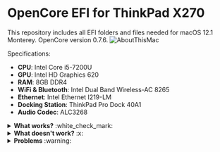 # OpenCore EFI for ThinkPad X270
This repository includes all EFI folders and files needed for macOS 12.1 Monterey. OpenCore version 0.7.6.
![AboutThisMac](https://user-images.githubusercontent.com/52571671/147268041-f7247e3a-e8b0-4053-9645-01cd893e0c06.png)


Specifications:
- **CPU**: Intel Core i5-7200U
- **GPU**: Intel HD Graphics 620
- **RAM**: 8GB DDR4
- **WiFi & Bluetooth**: Intel Dual Band Wireless-AC 8265
- **Ethernet**: Intel Ethernet I219-LM
- **Docking Station**: ThinkPad Pro Dock 40A1
- **Audio Codec**: ALC3268

<details><summary><b>What works?</b> :white_check_mark:</summary>
    <li>Power Management <br> </li>
    <li>Power Bridge <br> </li>
    <li>Graphics Acceleration <br> </li>
    <li>Audio Output&Input <br> </li>
    <li>Touchscreen <br> </li>
    <li>USB Ports <br> </li>
    <li>WiFi <br> </li>
    <li>Bluetooth <br> </li>
    <li>Ethernet <br> </li>
    <li>Docking USB Ports <br> </li>
    <li>Docking Ethernet <br> </li>
    <li>HDMI Out <br> </li>
    <li>TouchPad (Click and gestures) <br> </li>
    <li>TrackPoint <br> </li>
    <li>Sleep <br> </li>
</details>

<details><summary><b>What doesn't work?</b> :x:</summary>
  <li>DisplayPort Out from dock (if you know how to repair this, please let me know.) <br> </li>
  <li>VGA Out from dock <br> </li>
  <li>DVI Out from dock <br> </li>
  <li>Lid Sleep <br> </li>
  <li>Sidecar <br> </li>
</details>

<details><summary><b>Problems</b> :warning:</summary>
  <li>Wi-Fi disconnets when docking ethernet is connected.<br> </li> 
</details>


